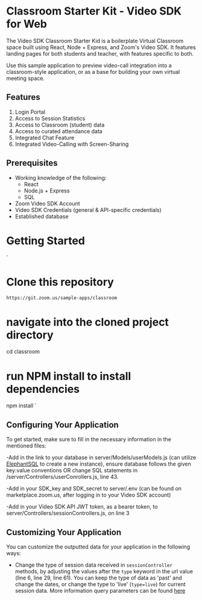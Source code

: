 # Classroom Starter Kit - Video SDK for Web

The Video SDK Classroom Starter Kid is a boilerplate Virtual Classroom space built using React, Node + Express, and Zoom's Video SDK. It features landing pages for both students and teacher, with features specific to both.  

Use this sample application to preview video-call integration into a classroom-style application, or as a base for building your own virtual meeting space. 

## Features 
1. Login Portal 
2. Access to Session Statistics 
3. Access to Classroom (student) data
4. Access to curated attendance data
5. Integrated Chat Feature
6. Integrated Video-Calling with Screen-Sharing

## Prerequisites 
- Working knowledge of the following: 
  - React 
  - Node.js + Express
  - SQL 
- Zoom Video SDK Account 
- Video SDK Credentials (general & API-specific credentials)
- Established database 

# Getting Started

`
# Clone this repository 
`https://git.zoom.us/sample-apps/classroom`

# navigate into the cloned project directory 
cd classroom 

# run NPM install to install dependencies 
npm install 
`

## Configuring Your Application 

To get started, make sure to fill in the necessary information in the mentioned files: 

-Add in the link to your database in server/Models/userModels.js (can utilize [ElephantSQL](https://www.elephantsql.com/) to create a new instance), ensure database follows the given key:value conventions OR change SQL statements in /server/Controllers/userConrollers.js, line 43. 

-Add in your SDK_key and SDK_secret to server/.env (can be found on marketplace.zoom.us, after logging in to your Video SDK account)

-Add in your Video SDK API JWT token, as a bearer token, to server/Controllers/sessionControllers.js, on line 3

## Customizing Your Application 

You can customize the outputted data for your application in the following ways: 
- Change the type of session data received in `sessionController` methods, by adjusting the values after the `type` keyword in the  url value (line 6, line 29, line 61). You can keep the type of data as 'past' and change the dates, or change the type to 'live' (`type=live`) for current session data. More information query parameters can be found [here](https://developers.zoom.us/docs/video-sdk/apis/#operation/sessions)


